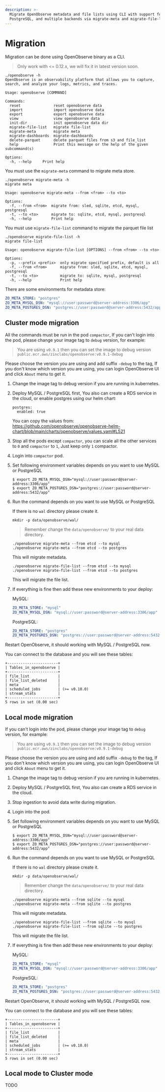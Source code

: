 ```yaml
---
description: >-
  Migrate OpenObserve metadata and file lists using CLI with support for MySQL,
  PostgreSQL, and multiple backends via migrate-meta and migrate-file-list.
---
```

# Migration

Migration can be done using OpenObserve binary as a CLI.

> Only work with <= 0.12.x, we will fix it in latest version soon.

```
./openobserve -h
OpenObserve is an observability platform that allows you to capture, search, and analyze your logs, metrics, and traces.

Usage: openobserve [COMMAND]

Commands:
  reset               reset openobserve data
  import              import openobserve data
  export              export openobserve data
  view                view openobserve data
  init-dir            init openobserve data dir
  migrate-file-list   migrate file-list
  migrate-meta        migrate meta
  migrate-dashboards  migrate-dashboards
  delete-parquet      delete parquet files from s3 and file_list
  help                Print this message or the help of the given subcommand(s)

Options:
  -h, --help     Print help
```

You must use the `migrate-meta` command to migrate meta store.

```shell
./openobserve migrate-meta -h
migrate meta

Usage: openobserve migrate-meta --from <from> --to <to>

Options:
  -f, --from <from>  migrate from: sled, sqlite, etcd, mysql, postgresql
  -t, --to <to>      migrate to: sqlite, etcd, mysql, postgresql
  -h, --help         Print help
```

You must use `migrate-file-list` command to migrate the parquet file list
```shell
./openobserve migrate-file-list -h                         
migrate file-list

Usage: openobserve migrate-file-list [OPTIONS] --from <from> --to <to>

Options:
  -p, --prefix <prefix>  only migrate specified prefix, default is all
  -f, --from <from>      migrate from: sled, sqlite, etcd, mysql, postgresql
  -t, --to <to>          migrate to: sqlite, mysql, postgresql
  -h, --help             Print help
```

There are some environments for metadata store:

```yaml
ZO_META_STORE: "postgres"
ZO_META_MYSQL_DSN: "mysql://user:password@server-address:3306/app"
ZO_META_POSTGRES_DSN: "postgres://user:password@server-address:5432/app"
```


## Cluster mode migration

All the commands must be run in the pod `compactor`, If you can't login into the pod, please change your image tag to `debug` version, for example:

> You are using `v0.9.1` then you can set the image to debug version `public.ecr.aws/zinclabs/openobserve:v0.9.1-debug`

Please choose the version you are using and add suffix `-debug` to the tag, If you don't know which version you are using, you can login OpenObserve UI and click `About` menu to get it.

1. Change the image tag to debug version if you are running in kubernetes.
1. Deploy MySQL / PostgreSQL first, You also can create a RDS service in the cloud, or enable postgres using our helm chart:
    ```
    postgres:
      enabled: true
    ```
    You can copy the values from: https://github.com/openobserve/openobserve-helm-chart/blob/main/charts/openobserve/values.yaml#L521
1. Stop all the pods except `compactor`, you can scale all the other services to `0` and `compactor` to `1`, Just keep only `1` compactor.
1. Login into `compactor` pod.
1. Set following environment variables depends on you want to use MySQL or PostgreSQL
    ```shell
    $ export ZO_META_MYSQL_DSN="mysql://user:password@server-address:3306/app"
    $ export ZO_META_POSTGRES_DSN="postgres://user:password@server-address:5432/app"
    ```
1. Run the command depends on you want to use MySQL or PostgreSQL

    If there is no `wal` directory please create it.
    ```shell
    mkdir -p data/openobserve/wal/
    ```
    > Remember change the `data/openobserve/` to your real data directory.

    ```shell
    ./openobserve migrate-meta --from etcd --to mysql
    ./openobserve migrate-meta --from etcd --to postgres
    ```
    This will migrate metadata.
    ```shell
    ./openobserve migrate-file-list --from etcd --to mysql
    ./openobserve migrate-file-list --from etcd --to postgres
    ```
    This will migrate the file list. 

1. If everything is fine then add these new environments to your deploy:

    MySQL:
    ```yaml
    ZO_META_STORE: "mysql"
    ZO_META_MYSQL_DSN: "mysql://user:password@server-address:3306/app"
    ```
    PostgreSQL:
    ```yaml
    ZO_META_STORE: "postgres"
    ZO_META_POSTGRES_DSN: "postgres://user:password@server-address:5432/app"
    ```

Restart OpenObserve, it should working with MySQL / PostgreSQL now. 

You can connect to the database and you will see these tables:

```
+-----------------------+
| Tables_in_openobserve |
+-----------------------+
| file_list             |
| file_list_deleted     |
| meta                  |
| scheduled_jobs        | (>= v0.10.0)
| stream_stats          |
+-----------------------+
5 rows in set (0.00 sec)
```

## Local mode migration

If you can't login into the pod, please change your image tag to `debug` version, for example:

> You are using `v0.9.1` then you can set the image to debug version `public.ecr.aws/zinclabs/openobserve:v0.9.1-debug`

Please choose the version you are using and add suffix `-debug` to the tag, If you don't know which version you are using, you can login OpenObserve UI and click `About` menu to get it.

1. Change the image tag to debug version if you are running in kubernetes.
1. Deploy MySQL / PostgreSQL first, You also can create a RDS service in the cloud.
1. Stop ingestion to avoid data write during migration.
1. Login into the pod.
1. Set following environment variables depends on you want to use MySQL or PostgreSQL
    ```shell
    $ export ZO_META_MYSQL_DSN="mysql://user:password@server-address:3306/app"
    $ export ZO_META_POSTGRES_DSN="postgres://user:password@server-address:5432/app"
    ```
1. Run the command depends on you want to use MySQL or PostgreSQL

    If there is no `wal` directory please create it.
    ```shell
    mkdir -p data/openobserve/wal/
    ```
    > Remember change the `data/openobserve/` to your real data directory.

    ```shell
    ./openobserve migrate-meta --from sqlite --to mysql
    ./openobserve migrate-meta --from sqlite --to postgres
    ```
    This will migrate metadata.
    ```shell
    ./openobserve migrate-file-list --from sqlite --to mysql
    ./openobserve migrate-file-list --from sqlite --to postgres
    ```
    This will migrate the file list. 

1. If everything is fine then add these new environments to your deploy:

    MySQL:
    ```yaml
    ZO_META_STORE: "mysql"
    ZO_META_MYSQL_DSN: "mysql://user:password@server-address:3306/app"
    ```
    PostgreSQL:
    ```yaml
    ZO_META_STORE: "postgres"
    ZO_META_POSTGRES_DSN: "postgres://user:password@server-address:5432/app"
    ```

Restart OpenObserve, it should working with MySQL / PostgreSQL now. 

You can connect to the database and you will see these tables:

```
+-----------------------+
| Tables_in_openobserve |
+-----------------------+
| file_list             |
| file_list_deleted     |
| meta                  |
| scheduled_jobs        | (>= v0.10.0)
| stream_stats          |
+-----------------------+
5 rows in set (0.00 sec)
```

## Local mode to Cluster mode

TODO
